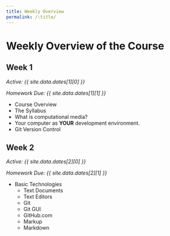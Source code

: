 ```yaml
---
title: Weekly Overview
permalink: /:title/
---
```


# Weekly Overview of the Course

## Week 1

_Active: {{ site.data.dates[1][0] }}_

_Homework Due: {{ site.data.dates[1][1] }}_

- Course Overview
- The Syllabus
- What is computational media?
- Your computer as **YOUR** development environment.
- Git Version Control



## Week 2

_Active: {{ site.data.dates[2][0] }}_

_Homework Due: {{ site.data.dates[2][1] }}_

- Basic Technologies
    - Text Documents
    - Text Editors
    - Git
    - Git GUI
    - GitHub.com
    - Markup
    - Markdown

<!-- ## Week 3

_Active: {{ site.data.dates[3][0] }}_

_Homework Due: {{ site.data.dates[3][1] }}_

- Intro to HTML
    - Elements & Tags
    - Comments
    - DOCTYPE
    - The Head
    - The Body
    - Basic Structure
    - index.html
- Going Live

## Week 4

_Active: {{ site.data.dates[4][0] }}_

_Homework Due: {{ site.data.dates[4][1] }}_

- Lists
- Semantic Markup
- Hyperlinks
    - E-Mail
- Snooping and Viewing Other Work

## Week 5

_Active: {{ site.data.dates[5][0] }}_

_Homework Due: {{ site.data.dates[5][1] }}_

- Images
- Tables
- Forms

## Week 6

_Active: {{ site.data.dates[6][0] }}_

_Homework Due: {{ site.data.dates[6][1] }}_

- ID & Class attributes
- div & span elements
- Escape Characters
- iframes
- Audio and Video
    - Self-Hosted
    - External Hosting
- The Meta Element

## Week 7

_Active: {{ site.data.dates[7][0] }}_

_Homework Due: {{ site.data.dates[7][1] }}_

- Intro to CSS
    - Where to style
    - Selectors & Declarators
    - Property and Value
    - Comments
    - Selector Types
    - Chaining Selectors
    - Cascading
    - Inheritance
- Color
    - Text Color
    - Background Color
    - Opacity

## Week 8

_Active: {{ site.data.dates[8][0] }}_

_Homework Due: {{ site.data.dates[8][1] }}_

- Typography
- Web Fonts

## Week 9

_Active: {{ site.data.dates[9][0] }}_

_Homework Due: {{ site.data.dates[9][1] }}_

- Element Boxes
    - Height & Width
        - Setting min and max values
    - Margin
    - Padding
    - Box Borders
    - Hiding Elements
- Inline Block Elements
- Element Position
- Introduction To Layouts
    - Fixed
    - Liquid

## Week 10

_Active: {{ site.data.dates[10][0] }}_

_Homework Due: {{ site.data.dates[10][1] }}_

- Layout and layout design
- Images
- Content development and integration
- Intro to "Responsive Web Design"

## Week 11

_Active: {{ site.data.dates[11][0] }}_

_Homework Due: {{ site.data.dates[11][1] }}_

- Responsive Web Design

## Week 12

_Active: {{ site.data.dates[12][0] }}_

_Homework Due: {{ site.data.dates[12][1] }}_

- Practical Info
    - SEO
    - Analytics
    - Hosting outside GitHub
- Forms without DB's
- Intro to "Full-Stack"
- Preview of MART441

## Week 13

_Active: {{ site.data.dates[13][0] }}_

_Homework Due: {{ site.data.dates[13][1] }}_

## Week 14

_Active: {{ site.data.dates[14][0] }}_

_Homework Due: {{ site.data.dates[14][1] }}_

## Final

_Final Due: {{ site.data.dates[0][1] }}_ -->
